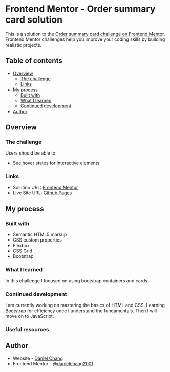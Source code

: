 # Frontend Mentor - Order summary card solution

This is a solution to the [Order summary card challenge on Frontend Mentor](https://www.frontendmentor.io/challenges/order-summary-component-QlPmajDUj). Frontend Mentor challenges help you improve your coding skills by building realistic projects. 

## Table of contents

- [Overview](#overview)
  - [The challenge](#the-challenge)
  - [Links](#links)
- [My process](#my-process)
  - [Built with](#built-with)
  - [What I learned](#what-i-learned)
  - [Continued development](#continued-development)
- [Author](#author)

## Overview

### The challenge

Users should be able to:

- See hover states for interactive elements

### Links

- Solution URL: [Frontend Mentor](https://www.frontendmentor.io/solutions/order-summary-component-using-html-and-css-s29Fs4GNq)
- Live Site URL: [Github Pages](https://danielchang2001.github.io/Order-Summary-Component-Challenge/)

## My process

### Built with

- Semantic HTML5 markup
- CSS custom properties
- Flexbox
- CSS Grid
- Bootstrap

### What I learned

In this challenge I focused on using bootstrap containers and cards.

### Continued development

I am currently working on mastering the basics of HTML and CSS. Learning Bootstrap for efficiency once I understand the fundamentals. Then I will move on to JavaScript.

### Useful resources

## Author

- Website - [Daniel Chang](https://danielchangcreations.me/)
- Frontend Mentor - [@danielchang2001](https://www.frontendmentor.io/profile/danielchang2001)
